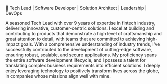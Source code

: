🚀 Tech Lead | Software Developer | Solution Architect | Leadership | DevOps  

A seasoned Tech Lead with over 9 years of expertise in fintech industry, delivering innovative, customer-centric solutions. 
I excel at building and contributing to products that demonstrate a high level of craftsmanship and great attention to detail, with teams that are committed to achieving high-impact goals.
With a comprehensive understanding of industry trends, I've successfully contributed to the development of cutting-edge software, ensuring robust, scalable, and secure applications.
My proficiency spans the entire software development lifecycle, and I possess a talent for translating complex business requirements into efficient solutions.
I deeply enjoy leveraging technology to positively transform lives across the globe, in companies whose missions align well with mine. 
